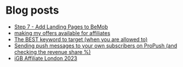 # Blog posts
<!-- BLOG-POST-LIST:START -->
- [Step 7 - Add Landing Pages to BeMob](https://afflift.com/f/threads/step-7-add-landing-pages-to-bemob.7478/)
- [making my offers available for affiliates](https://afflift.com/f/threads/making-my-offers-available-for-affiliates.10101/)
- [The BEST keyword to target &lpar;when you are allowed to&rpar;](https://afflift.com/f/threads/the-best-keyword-to-target-when-you-are-allowed-to.977/)
- [Sending push messages to your own subscribers on ProPush &lpar;and checking the revenue share %&rpar;](https://afflift.com/f/threads/sending-push-messages-to-your-own-subscribers-on-propush-and-checking-the-revenue-share.10040/)
- [iGB Affiliate London 2023](https://afflift.com/f/threads/igb-affiliate-london-2023.10075/)
<!-- BLOG-POST-LIST:END -->
